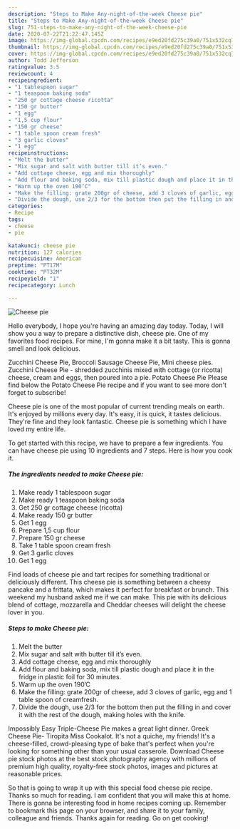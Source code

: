 ```yaml
---
description: "Steps to Make Any-night-of-the-week Cheese pie"
title: "Steps to Make Any-night-of-the-week Cheese pie"
slug: 751-steps-to-make-any-night-of-the-week-cheese-pie
date: 2020-07-22T21:22:47.145Z
image: https://img-global.cpcdn.com/recipes/e9ed20fd275c39a0/751x532cq70/cheese-pie-recipe-main-photo.jpg
thumbnail: https://img-global.cpcdn.com/recipes/e9ed20fd275c39a0/751x532cq70/cheese-pie-recipe-main-photo.jpg
cover: https://img-global.cpcdn.com/recipes/e9ed20fd275c39a0/751x532cq70/cheese-pie-recipe-main-photo.jpg
author: Todd Jefferson
ratingvalue: 3.5
reviewcount: 4
recipeingredient:
- "1 tablespoon sugar"
- "1 teaspoon baking soda"
- "250 gr cottage cheese ricotta"
- "150 gr butter"
- "1 egg"
- "1,5 cup flour"
- "150 gr cheese"
- "1 table spoon cream fresh"
- "3 garlic cloves"
- "1 egg"
recipeinstructions:
- "Melt the butter"
- "Mix sugar and salt with butter till it’s even."
- "Add cottage cheese, egg and mix thoroughly"
- "Add flour and baking soda, mix till plastic dough and place it in the fridge in plastic foil for 30 minutes."
- "Warm up the oven 190’C"
- "Make the filling: grate 200gr of cheese, add 3 cloves of garlic, egg and 1 table spoon of creamfresh."
- "Divide the dough, use 2/3 for the bottom then put the filling in and cover it with the rest of the dough, making holes with the knife."
categories:
- Recipe
tags:
- cheese
- pie

katakunci: cheese pie 
nutrition: 127 calories
recipecuisine: American
preptime: "PT17M"
cooktime: "PT32M"
recipeyield: "1"
recipecategory: Lunch

---
```



![Cheese pie](https://img-global.cpcdn.com/recipes/e9ed20fd275c39a0/751x532cq70/cheese-pie-recipe-main-photo.jpg)

Hello everybody, I hope you're having an amazing day today. Today, I will show you a way to prepare a distinctive dish, cheese pie. One of my favorites food recipes. For mine, I'm gonna make it a bit tasty. This is gonna smell and look delicious.

Zucchini Cheese Pie, Broccoli Sausage Cheese Pie, Mini cheese pies. Zucchini Cheese Pie - shredded zucchinis mixed with cottage (or ricotta) cheese, cream and eggs, then poured into a pie. Potato Cheese Pie Please find below the Potato Cheese Pie recipe and if you want to see more don&#39;t forget to subscribe!

Cheese pie is one of the most popular of current trending meals on earth. It's enjoyed by millions every day. It's easy, it is quick, it tastes delicious. They're fine and they look fantastic. Cheese pie is something which I have loved my entire life.


To get started with this recipe, we have to prepare a few ingredients. You can have cheese pie using 10 ingredients and 7 steps. Here is how you cook it.

<!--inarticleads1-->

##### The ingredients needed to make Cheese pie:

1. Make ready 1 tablespoon sugar
1. Make ready 1 teaspoon baking soda
1. Get 250 gr cottage cheese (ricotta)
1. Make ready 150 gr butter
1. Get 1 egg
1. Prepare 1,5 cup flour
1. Prepare 150 gr cheese
1. Take 1 table spoon cream fresh
1. Get 3 garlic cloves
1. Get 1 egg


Find loads of cheese pie and tart recipes for something traditional or deliciously different. This cheese pie is something between a cheesy pancake and a frittata, which makes it perfect for breakfast or brunch. This weekend my husband asked me if we can make. This pie with its delicious blend of cottage, mozzarella and Cheddar cheeses will delight the cheese lover in you. 

<!--inarticleads2-->

##### Steps to make Cheese pie:

1. Melt the butter
1. Mix sugar and salt with butter till it’s even.
1. Add cottage cheese, egg and mix thoroughly
1. Add flour and baking soda, mix till plastic dough and place it in the fridge in plastic foil for 30 minutes.
1. Warm up the oven 190’C
1. Make the filling: grate 200gr of cheese, add 3 cloves of garlic, egg and 1 table spoon of creamfresh.
1. Divide the dough, use 2/3 for the bottom then put the filling in and cover it with the rest of the dough, making holes with the knife.


Impossibly Easy Triple-Cheese Pie makes a great light dinner. Greek Cheese Pie- Tiropita Miss Cookalot. It&#39;s not a quiche, my friends! It&#39;s a cheese-filled, crowd-pleasing type of bake that&#39;s perfect when you&#39;re looking for something other than your usual casserole. Download Cheese pie stock photos at the best stock photography agency with millions of premium high quality, royalty-free stock photos, images and pictures at reasonable prices. 

So that is going to wrap it up with this special food cheese pie recipe. Thanks so much for reading. I am confident that you will make this at home. There is gonna be interesting food in home recipes coming up. Remember to bookmark this page on your browser, and share it to your family, colleague and friends. Thanks again for reading. Go on get cooking!
